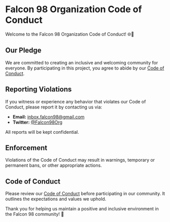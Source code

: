 # Falcon 98 Organization Code of Conduct

Welcome to the Falcon 98 Organization Code of Conduct! 🌐🚀

## Our Pledge

We are committed to creating an inclusive and welcoming community for everyone. By participating in this project, you agree to abide by our [Code of Conduct](link-to-your-code-of-conduct).

## Reporting Violations

If you witness or experience any behavior that violates our Code of Conduct, please report it by contacting us via:

- **Email:** [inbox.falcon98@gmail.com](mailto:inbox.falcon98@gmail.com;inbox.ashen@gmail.com)
- **Twitter:** [@Falcon98Org](https://twitter.com/Falcon98Org)

All reports will be kept confidential.

## Enforcement

Violations of the Code of Conduct may result in warnings, temporary or permanent bans, or other appropriate actions.

## Code of Conduct

Please review our [Code of Conduct](link-to-your-code-of-conduct) before participating in our community. It outlines the expectations and values we uphold.

Thank you for helping us maintain a positive and inclusive environment in the Falcon 98 community! 🙌
